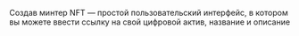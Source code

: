 Создав минтер NFT — простой пользовательский интерфейс, в котором вы можете ввести ссылку на свой цифровой актив, название и описание

